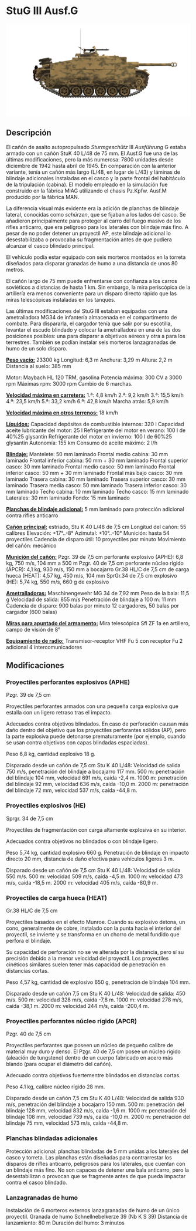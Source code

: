 # StuG III Ausf.G

![_stugiii-g](../images/_stugiii-g.png)

## Descripción

El cañón de asalto autopropulsado <i>Sturmgeschütz</i> III <i>Ausführung</i> G estaba armado con un cañón StuK 40 L/48 de 75 mm. El Ausf.G fue una de las últimas modificaciones, pero la más numerosa: 7800 unidades desde diciembre de 1942 hasta abril de 1945. En comparación con la anterior variante, tenía un cañón más largo (L/48, en lugar de L/43) y láminas de blindaje adicionales instaladas en el casco y la parte frontal del habitáculo de la tripulación (cabina). El modelo empleado en la simulación fue construido en la fábrica MIAG utilizando el chasis Pz.Kpfw. Ausf.M producido por la fábrica MAN.

La diferencia visual más evidente era la adición de planchas de blindaje lateral, conocidas como <i>schürzen</i>, que se fijaban a los lados del casco. Se añadieron principalmente para proteger al carro del fuego masivo de los rifles anticarro, que era peligroso para los laterales con blindaje más fino. A pesar de no poder detener un proyectil AP, este blindaje adicional lo desestabilizaba o provocaba su fragmentación antes de que pudiera alcanzar el casco blindado principal.

El vehículo podía estar equipado con seis morteros montados en la torreta diseñados para disparar granadas de humo a una distancia de unos 80 metros.

El cañón largo de 75 mm puede enfrentarse con confianza a los carros soviéticos a distancias de hasta 1 km. Sin embargo, la mira periscópica de la artillería era menos conveniente para un disparo directo rápido que las miras telescópicas instaladas en los tanques.

Las últimas modificaciones del StuG III estaban equipadas con una ametralladora MG34 de infantería almacenada en el compartimento de combate. Para dispararla, el cargador tenía que salir por su escotilla, levantar el escudo blindado y colocar la ametralladora en una de las dos posiciones posibles: una para disparar a objetivos aéreos y otra a para los terrestres. También se podían instalar seis morteros lanzagranadas de humo de un solo disparo.

<b><u>Peso vacío:</u></b> 23300 kg
Longitud: 6,3 m
Anchura: 3,29 m
Altura: 2,2 m
Distancia al suelo: 385 mm

Motor: Maybach HL 120 TRM, gasolina
Potencia máxima: 300 CV a 3000 rpm
Máximas rpm: 3000 rpm
Cambio de 6 marchas.

<b><u>Velocidad máxima en carretera:</u></b>
1.ª: 4,8 km/h
2.ª: 9,2 km/h
3.ª: 15,5 km/h
4.ª: 23,5 km/h
5.ª: 33,2 km/h
6.ª: 42,8 km/h
Marcha atrás: 5,9 km/h

<b><u>Velocidad máxima en otros terrenos:</u></b> 18 km/h

<b><u>Líquidos:</u></b>
Capacidad depósitos de combustible internos: 320 l
Capacidad aceite lubricante del motor: 25 l
Refrigerante del motor en verano: 100 l de 40%25 glysantin
Refrigerante del motor en invierno: 100 l de 60%25 glysantin
Autonomía: 155 km
Consumo de aceite máximo: 2 l/h

<b><u>Blindaje:</u></b>
Mantelete: 50 mm laminado
Frontal medio cabina: 30 mm laminado
Frontal inferior cabina: 50 mm + 30 mm laminado
Frontal superior casco: 30 mm laminado
Frontal medio casco: 50 mm laminado
Frontal inferior casco: 50 mm + 30 mm laminado
Frontal más bajo casco: 30 mm laminado
Trasera cabina: 30 mm laminado
Trasera superior casco: 30 mm laminado
Trasera media casco: 50 mm laminado
Trasera inferior casco: 30 mm laminado
Techo cabina: 10 mm laminado
Techo casco: 15 mm laminado
Laterales: 30 mm laminado
Fondo: 15 mm laminado

<b><u>Planchas de blindaje adicional:</u></b>
5 mm laminado para protección adicional contra rifles anticarro

<b><u>Cañón principal:</u></b> estriado, Stu K 40 L/48 de 7,5 cm
Longitud del cañón: 55 calibres
Elevación: +17°..-8°
Azimutal: +10°..-10°
Munición: hasta 54 proyectiles
Cadencia de disparo útil: 10 proyectiles por minuto
Movimiento del cañón: mecánico

<b><u>Munición del cañón:</u></b>
Pzgr. 39 de 7,5 cm perforante explosivo (APHE): 6,8 kg, 750 m/s, 104 mm a 500 m
Pzgr. 40 de 7,5 cm perforante núcleo rígido (APCR): 4,1 kg, 930 m/s, 150 mm a bocajarro
Gr.38 HL/С de 7,5 cm de carga hueca (HEAT): 4,57 kg, 450 m/s, 104 mm
SprGr.34 de 7,5 cm explosivo (HE): 5,74 kg, 550 m/s, 660 g de explosivo

<b><u>Ametralladoras:</u></b> Maschinengewehr MG 34 de 7,92 mm
Peso de la bala: 11,5 g
Velocidad de salida: 855 m/s
Penetración de blindaje a 100 m: 11 mm
Cadencia de disparo: 900 balas por minuto
12 cargadores, 50 balas por cargador (600 balas)

<b><u>Miras para apuntado del armamento:</u></b>
Mira telescópica Sfl ZF 1a en artillero, campo de visión de 8°

<b><u>Equipamiento de radio:</u></b>
Transmisor-receptor VHF Fu 5 con receptor Fu 2 adicional
4 intercomunicadores


## Modificaciones

### Proyectiles perforantes explosivos (APHE)

Pzgr. 39 de 7,5 cm

Proyectiles perforantes armados con una pequeña carga explosiva que estalla con un ligero retraso tras el impacto.

Adecuados contra objetivos blindados. En caso de perforación causan más daño dentro del objetivo que los proyectiles perforantes sólidos (AP), pero la parte explosiva puede detonarse prematuramente (por ejemplo, cuando se usan contra objetivos con capas blindadas espaciadas).

Peso 6,8 kg, cantidad explosivo 18 g.

Disparado desde un cañón de 7,5 cm Stu K 40 L/48:
Velocidad de salida 750 m/s, penetración del blindaje a bocajarro 117 mm.
500 m: penetración del blindaje 104 mm, velocidad 691 m/s, caída -2,4 m.
1000 m: penetración del blindaje 92 mm, velocidad 636 m/s, caída -10,0 m.
2000 m: penetración del blindaje 72 mm, velocidad 537 m/s, caída -44,8 m.
### Proyectiles explosivos (HE)

Sprgr. 34 de 7,5 cm

Proyectiles de fragmentación con carga altamente explosiva en su interior.

Adecuados contra objetivos no blindados o con blindaje ligero.

Peso 5,74 kg, cantidad explosivo 660 g.
Penetración de blindaje en impacto directo 20 mm, distancia de daño efectiva para vehículos ligeros 3 m.

Disparado desde un cañón de 7,5 cm Stu K 40 L/48:
Velocidad de salida 550 m/s.
500 m: velocidad 509 m/s, caída -4,5 m.
1000 m: velocidad 473 m/s, caída -18,5 m.
2000 m: velocidad 405 m/s, caída -80,9 m.
### Proyectiles de carga hueca (HEAT)

Gr.38 HL/С de 7,5 cm

Proyectiles basados en el efecto Munroe. Cuando su explosivo detona, un cono, generalmente de cobre, instalado con la punta hacia el interior del proyectil, se invierte y se transforma en un chorro de metal fundido que perfora el blindaje.

Su capacidad de perforación no se ve alterada por la distancia, pero sí su precisión debido a la menor velocidad del proyectil. Los proyectiles cinéticos similares suelen tener más capacidad de penetración en distancias cortas.

Peso 4,57 kg, cantidad de explosivo 650 g, penetración de blindaje 104 mm.

Disparado desde un cañón 7,5 cm Stu K 40 L/48:
Velocidad de salida: 450 m/s.
500 m: velocidad 328 m/s, caída -7,8 m.
1000 m: velocidad 278 m/s, caída -38,1 m.
2000 m: velocidad 244 m/s, caída -200,4 m.
### Proyectiles perforantes núcleo rígido (APCR)

Pzgr. 40 de 7,5 cm

Proyectiles perforantes que poseen un núcleo de pequeño calibre de material muy duro y denso. El Pzgr. 40 de 7,5 cm posee un núcleo rígido (aleación de tungsteno) dentro de un cuerpo fabricado en acero más blando (para ocupar el diámetro del cañón).

Adecuado contra objetivos fuertementre blindados en distancias cortas.

Peso 4.1 kg, calibre núcleo rígido 28 mm.

Disparado desde un cañón 7,5 cm Stu K 40 L/48:
Velocidad de salida 930 m/s, penetración del blindaje a bocajarro 150 mm.
500 m: penetración del blindaje 128 mm, velocidad 832 m/s, caída -1,6 m.
1000 m: penetración del blindaje 108 mm, velocidad 739 m/s, caída -10,0 m.
2000 m: penetración del blindaje 75 mm, velocidad 573 m/s, caída -44,8 m.
### Planchas blindadas adicionales

Protección adicional: planchas blindadas de 5 mm unidas a los laterales del casco y torreta.
Las planchas están diseñadas para contrarrestar los disparos de rifles anticarro, peligrosos para los laterales, que cuentan con un blindaje más fino. No son capaces de detener una bala anticarro, pero la desestabilizan o provocan que se fragmente antes de que pueda impactar contra el casco blindado.
### Lanzagranadas de humo

Instalación de 6 morteros externos lanzagranadas de humo de un único proyectil.
Granada de humo Schnellnebelkerze 39 (Nb K S 39)
Distancia de lanzamiento: 80 m
Duración del humo: 3 minutos